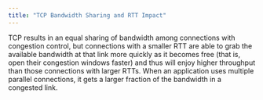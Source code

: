 ```yaml
---
title: "TCP Bandwidth Sharing and RTT Impact"
---
```


TCP results in an equal sharing of bandwidth among connections with congestion control,
but connections with a smaller RTT are able to grab the available bandwidth at that link more quickly as it becomes free
(that is, open their congestion windows faster) and thus will enjoy higher throughput than those connections with larger RTTs.
When an application uses multiple parallel connections, it gets a larger fraction of the bandwidth in a congested link.